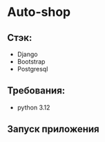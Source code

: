 # Auto-shop

## Стэк:

- Django
- Bootstrap
- Postgresql

## Требования:

- python 3.12

## Запуск приложения
